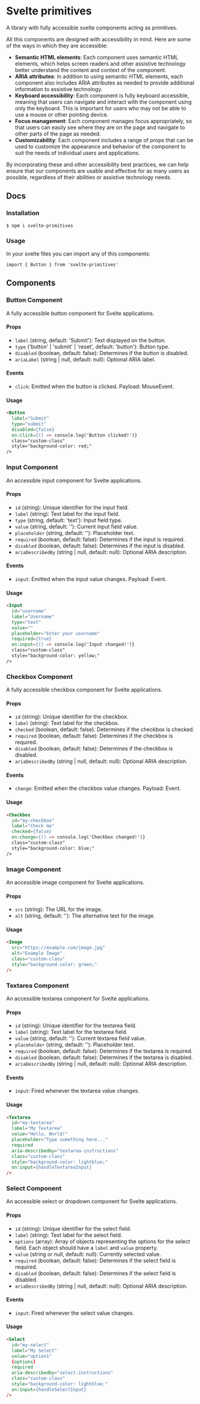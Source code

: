# Svelte primitives

A library with fully accessible svelte components acting as primitives.

All this components are designed with accessibility in mind. Here are some of the ways in which they are accessible:

- **Semantic HTML elements**: Each component uses semantic HTML elements, which helps screen readers and other assistive technology better understand the content and context of the component.
- **ARIA attributes**: In addition to using semantic HTML elements, each component also includes ARIA attributes as needed to provide additional information to assistive technology.
- **Keyboard accessibility**: Each component is fully keyboard accessible, meaning that users can navigate and interact with the component using only the keyboard. This is important for users who may not be able to use a mouse or other pointing device.
- **Focus management**: Each component manages focus appropriately, so that users can easily see where they are on the page and navigate to other parts of the page as needed.
- **Customizability**: Each component includes a range of props that can be used to customize the appearance and behavior of the component to suit the needs of individual users and applications.

By incorporating these and other accessibility best practices, we can help ensure that our components are usable and effective for as many users as possible, regardless of their abilities or assistive technology needs.

## Docs

### Installation

`$ npm i svelte-primitives`

### Usage

In your svelte files you can import any of this components:

`import { Button } from 'svelte-primitives'`

## Components

### Button Component

A fully accessible button component for Svelte applications.

#### Props

- `label` (string, default: 'Submit'): Text displayed on the button.
- `type` ('button' | 'submit' | 'reset', default: 'button'): Button type.
- `disabled` (boolean, default: false): Determines if the button is disabled.
- `ariaLabel` (string | null, default: null): Optional ARIA label.

#### Events

- `click`: Emitted when the button is clicked. Payload: MouseEvent.

#### Usage

```html
<Button
  label="Submit"
  type="submit"
  disabled={false}
  on:click={() => console.log('Button clicked!')}
  class="custom-class"
  style="background-color: red;"
/>
```

### Input Component

An accessible input component for Svelte applications.

#### Props

- `id` (string): Unique identifier for the input field.
- `label` (string): Text label for the input field.
- `type` (string, default: 'text'): Input field type.
- `value` (string, default: ''): Current input field value.
- `placeholder` (string, default: ''): Placeholder text.
- `required` (boolean, default: false): Determines if the input is required.
- `disabled` (boolean, default: false): Determines if the input is disabled.
- `ariaDescribedBy` (string | null, default: null): Optional ARIA description.

#### Events

- `input`: Emitted when the input value changes. Payload: Event.

#### Usage

```html
<Input
  id="username"
  label="Username"
  type="text"
  value=""
  placeholder="Enter your username"
  required={true}
  on:input={() => console.log('Input changed!')}
  class="custom-class"
  style="background-color: yellow;"
/>
```

### Checkbox Component

A fully accessible checkbox component for Svelte applications.

#### Props

- `id` (string): Unique identifier for the checkbox.
- `label` (string): Text label for the checkbox.
- `checked` (boolean, default: false): Determines if the checkbox is checked.
- `required` (boolean, default: false): Determines if the checkbox is required.
- `disabled` (boolean, default: false): Determines if the checkbox is disabled.
- `ariaDescribedBy` (string | null, default: null): Optional ARIA description.

#### Events

- `change`: Emitted when the checkbox value changes. Payload: Event.

#### Usage

```html
<Checkbox
  id="my-checkbox"
  label="Check me"
  checked={false}
  on:change={() => console.log('Checkbox changed!')}
  class="custom-class"
  style="background-color: blue;"
/>
```


### Image Component

An accessible image component for Svelte applications.

#### Props

- `src` (string): The URL for the image.
- `alt` (string, default: ''): The alternative text for the image.

#### Usage

```html
<Image
  src="https://example.com/image.jpg"
  alt="Example Image"
  class="custom-class"
  style="background-color: green;"
/>
```

### Textarea Component

An accessible textarea component for Svelte applications.

#### Props

- `id` (string): Unique identifier for the textarea field.
- `label` (string): Text label for the textarea field.
- `value` (string, default: ''): Current textarea field value.
- `placeholder` (string, default: ''): Placeholder text.
- `required` (boolean, default: false): Determines if the textarea is required.
- `disabled` (boolean, default: false): Determines if the textarea is disabled.
- `ariaDescribedBy` (string | null, default: null): Optional ARIA description.

#### Events

- `input`: Fired whenever the textarea value changes.

#### Usage

```html
<Textarea
  id="my-textarea"
  label="My Textarea"
  value="Hello, World!"
  placeholder="Type something here..."
  required
  aria-describedby="textarea-instructions"
  class="custom-class"
  style="background-color: lightblue;"
  on:input={handleTextareaInput}
/>
```

### Select Component

An accessible select or dropdown component for Svelte applications.

#### Props

- `id` (string): Unique identifier for the select field.
- `label` (string): Text label for the select field.
- `options` (array): Array of objects representing the options for the select field. Each object should have a `label` and `value` property.
- `value` (string or null, default: null): Currently selected value.
- `required` (boolean, default: false): Determines if the select field is required.
- `disabled` (boolean, default: false): Determines if the select field is disabled.
- `ariaDescribedBy` (string | null, default: null): Optional ARIA description.

#### Events

- `input`: Fired whenever the select value changes.

#### Usage

```html
<Select
  id="my-select"
  label="My Select"
  value="option1"
  {options}
  required
  aria-describedby="select-instructions"
  class="custom-class"
  style="background-color: lightblue;"
  on:input={handleSelectInput}
/>
```
